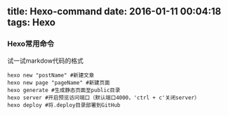 title: Hexo-command
date: 2016-01-11 00:04:18
tags: Hexo
---

### Hexo常用命令

试一试markdow代码的格式
```
hexo new "postName" #新建文章
hexo new page "pageName" #新建页面
hexo generate #生成静态页面至public目录
hexo server #开启预览访问端口（默认端口4000，'ctrl + c'关闭server）
hexo deploy #将.deploy目录部署到GitHub
```


